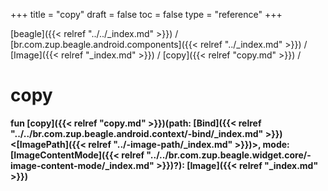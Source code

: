 +++
title = "copy"
draft = false
toc = false
type = "reference"
+++

[beagle]({{< relref "../../_index.md" >}}) / [br.com.zup.beagle.android.components]({{< relref "../_index.md" >}}) / [Image]({{< relref "_index.md" >}}) / [copy]({{< relref "copy.md" >}}) / 



# copy  
  
<b><b>fun [copy]({{< relref "copy.md" >}})(path: [Bind]({{< relref "../../br.com.zup.beagle.android.context/-bind/_index.md" >}})<[ImagePath]({{< relref "../-image-path/_index.md" >}})>, mode: [ImageContentMode]({{< relref "../../br.com.zup.beagle.widget.core/-image-content-mode/_index.md" >}})?): [Image]({{< relref "_index.md" >}})</b></b>  



